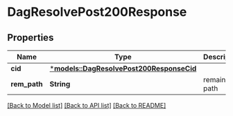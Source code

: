 # DagResolvePost200Response

## Properties
Name | Type | Description | Notes
------------ | ------------- | ------------- | -------------
**cid** | [***models::DagResolvePost200ResponseCid**](_dag_resolve_post_200_response_Cid.md) |  | 
**rem_path** | **String** | remaining path | 

[[Back to Model list]](../README.md#documentation-for-models) [[Back to API list]](../README.md#documentation-for-api-endpoints) [[Back to README]](../README.md)


